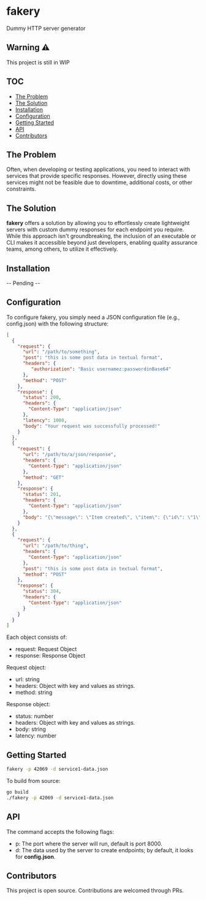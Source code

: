 # fakery
Dummy HTTP server generator

## Warning :warning:
This project is still in WIP

## TOC
* [The Problem](#The-Problem)
* [The Solution](#The-Solution)
* [Installation](#Installation)
* [Configuration](#Configuration)
* [Getting Started](#Getting-Started)
* [API](#API)
* [Contributors](#Contributors)

## The Problem
Often, when developing or testing applications, you need to interact with services that provide specific responses. However, directly using these services might not be feasible due to downtime, additional costs, or other constraints.

## The Solution
**fakery** offers a solution by allowing you to effortlessly create lightweight servers with custom dummy responses for each endpoint you require. While this approach isn't groundbreaking, the inclusion of an executable or CLI makes it accessible beyond just developers, enabling quality assurance teams, among others, to utilize it effectively.

## Installation
-- Pending --

## Configuration
To configure fakery, you simply need a JSON configuration file (e.g., config.json) with the following structure:
```json
[
  {
    "request": {
      "url": "/path/to/something",
      "post": "this is some post data in textual format",
      "headers": {
         "authorization": "Basic usernamez:passwordinBase64"
      },
      "method": "POST"
    },
    "response": {
      "status": 200,
      "headers": {
        "Content-Type": "application/json"
      },
      "latency": 1000,
      "body": "Your request was successfully processed!"
    }
  },
  {
    "request": {
      "url": "/path/to/a/json/response",
      "headers": {
        "Content-Type": "application/json"
      },
      "method": "GET"
    },
    "response": {
      "status": 201,
      "headers": {
        "Content-Type": "application/json"
      },
      "body": "{\"message\": \"Item created\", \"item\": {\"id\": \"1\", \"name\": \"Ball\", \"price\": 9.99}}"
    }
  },
  {
    "request": {
      "url": "/path/to/thing",
      "headers": {
        "Content-Type": "application/json"
      },
      "post": "this is some post data in textual format",
      "method": "POST"
    },
    "response": {
      "status": 304,
      "headers": {
        "Content-Type": "application/json"
      }
    }
  }
]
```

Each object consists of:
- request: Request Object
- response: Response Object

Request object:
- url: string
- headers: Object with key and values as strings.
- method: string

Response object:
- status: number
- headers: Object with key and values as strings.
- body: string
- latency: number

## Getting Started
```bash
fakery -p 42069 -d service1-data.json
```

To build from source:
```bash
go build
./fakery -p 42069 -d service1-data.json
```

## API
The command accepts the following flags:
- p: The port where the server will run, default is port 8000.
- d: The data used by the server to create endpoints; by default, it looks for **config.json**.

## Contributors
This project is open source. Contributions are welcomed through PRs.
